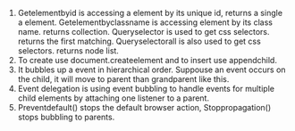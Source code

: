 1. Getelementbyid is accessing a element by its unique id, returns a single a element. Getelementbyclassname is accessing element by its class name. returns collection. 
Queryselector is used to get css selectors. returns the first matching. Queryselectorall is also used to get css selectors. returns node list.
2. To create use document.createelement and to insert use appendchild.
3. It bubbles up a event in hierarchical order. Suppouse an event occurs on the child, it will move to parent than grandparent like this.
4. Event delegation is using event bubbling to handle events for multiple child elements by attaching one listener to a parent.
5. Preventdefault() stops the default browser action, Stoppropagation() stops bubbling to parents.
